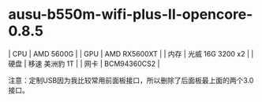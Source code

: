 # ausu-b550m-wifi-plus-II-opencore-0.8.5

| CPU  | AMD 5600G        |
| GPU  | AMD RX5600XT     |
| 内存 | 光威 16G 3200 x2 |
| 硬盘 | 移速 美洲豹 1T   |
| 网卡 | BCM94360CS2      |

注意：定制USB因为我比较常用前面板接口，所以删除了后面板最上面的两个3.0接口。

